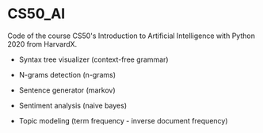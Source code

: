 # CS50_AI

Code of the course CS50's Introduction to Artificial Intelligence with Python 2020 from HarvardX.

- Syntax tree visualizer (context-free grammar)

- N-grams detection (n-grams)

- Sentence generator (markov)

- Sentiment analysis (naive bayes)

- Topic modeling (term frequency - inverse document frequency)
